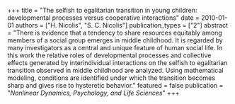 +++
title = "The selfish to egalitarian transition in young children: developmental processes versus cooperative interactions"
date = 2010-01-01
authors = ["H. Nicolis", "S. C. Nicolis"]
publication_types = ["2"]
abstract = "There is evidence that a tendency to share resources equitably among members of a social group emerges in middle childhood. It is regarded by many investigators as a central and unique feature of human social life. In this work the relative roles of developmental processes and collective effects generated by interindividual interactions on the selfish to egalitarian transition observed in middle childhood are analyzed. Using mathematical modeling, conditions are identified under which the transition becomes sharp and gives rise to hysteretic behavior."
featured = false
publication = "*Nonlinear Dynamics, Psychology, and Life Sciences*"
+++

